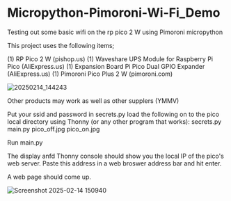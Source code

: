 # Micropython-Pimoroni-Wi-Fi_Demo
Testing out some basic wifi on the rp pico 2 W using Pimoroni micropython

This project uses the following items;

(1) RP Pico 2 W					(pishop.us)
(1) Waveshare UPS Module for Raspberry Pi Pico 	(AliExpress.us)
(1) Expansion Board Pi Pico Dual GPIO Expander 	(AliExpress.us)
(1) Pimoroni Pico Plus 2 W                     	(pimoroni.com)



![20250214_144243](https://github.com/user-attachments/assets/a494b83a-1509-4828-83d3-ab63bf2453a1)


Other products may work as well as other supplers (YMMV)

Put your ssid and password in secrets.py
load the following on to the pico local directory using Thonny (or any other program that works):
secrets.py
main.py
pico_off.jpg
pico_on.jpg

Run main.py

The display anfd Thonny console should show you the local IP of the pico's web server.
Paste this address in a web broswer address bar and hit enter.

A web page should come up.

![Screenshot 2025-02-14 150940](https://github.com/user-attachments/assets/c50a31c8-6f99-43b6-ab48-5673441958e7)
